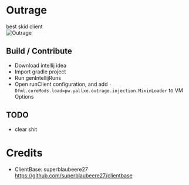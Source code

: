 # Outrage
best skid client<br>
<img src="src/resources/preview.png" alt="Outrage"></img>
## Build / Contribute
- Download intellij idea
- Import gradle project
- Run genIntellijRuns
- Open runClient configuration, and add `-Dfml.coreMods.load=pw.yallxe.outrage.injection.MixinLoader` to VM Options
## TODO
- clear shit
# Credits
- ClientBase: superblaubeere27 https://github.com/superblaubeere27/clientbase
